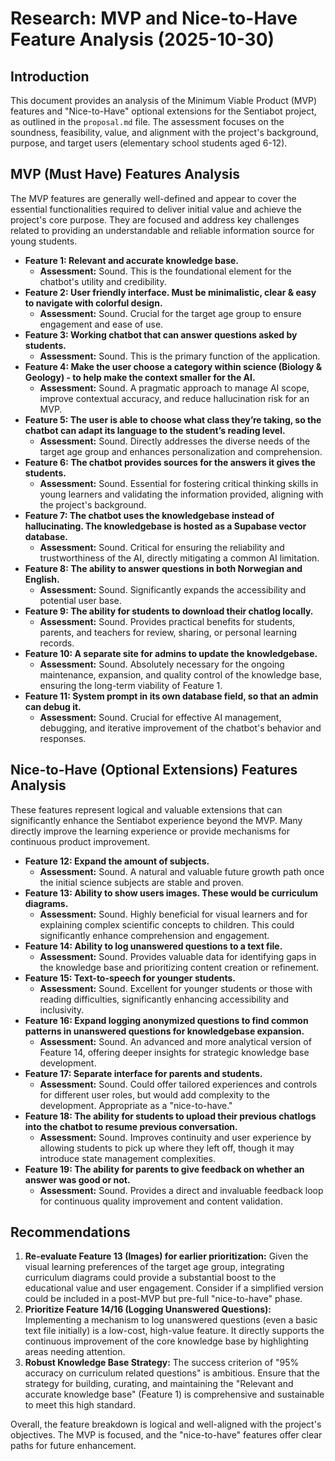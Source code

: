 # Research: MVP and Nice-to-Have Feature Analysis (2025-10-30)

## Introduction
This document provides an analysis of the Minimum Viable Product (MVP) features and "Nice-to-Have" optional extensions for the Sentiabot project, as outlined in the `proposal.md` file. The assessment focuses on the soundness, feasibility, value, and alignment with the project's background, purpose, and target users (elementary school students aged 6-12).

## MVP (Must Have) Features Analysis

The MVP features are generally well-defined and appear to cover the essential functionalities required to deliver initial value and achieve the project's core purpose. They are focused and address key challenges related to providing an understandable and reliable information source for young students.

*   **Feature 1: Relevant and accurate knowledge base.**
    *   **Assessment:** Sound. This is the foundational element for the chatbot's utility and credibility.
*   **Feature 2: User friendly interface. Must be minimalistic, clear & easy to navigate with colorful design.**
    *   **Assessment:** Sound. Crucial for the target age group to ensure engagement and ease of use.
*   **Feature 3: Working chatbot that can answer questions asked by students.**
    *   **Assessment:** Sound. This is the primary function of the application.
*   **Feature 4: Make the user choose a category within science (Biology & Geology) - to help make the context smaller for the AI.**
    *   **Assessment:** Sound. A pragmatic approach to manage AI scope, improve contextual accuracy, and reduce hallucination risk for an MVP.
*   **Feature 5: The user is able to choose what class they’re taking, so the chatbot can adapt its language to the student’s reading level.**
    *   **Assessment:** Sound. Directly addresses the diverse needs of the target age group and enhances personalization and comprehension.
*   **Feature 6: The chatbot provides sources for the answers it gives the students.**
    *   **Assessment:** Sound. Essential for fostering critical thinking skills in young learners and validating the information provided, aligning with the project's background.
*   **Feature 7: The chatbot uses the knowledgebase instead of hallucinating. The knowledgebase is hosted as a Supabase vector database.**
    *   **Assessment:** Sound. Critical for ensuring the reliability and trustworthiness of the AI, directly mitigating a common AI limitation.
*   **Feature 8: The ability to answer questions in both Norwegian and English.**
    *   **Assessment:** Sound. Significantly expands the accessibility and potential user base.
*   **Feature 9: The ability for students to download their chatlog locally.**
    *   **Assessment:** Sound. Provides practical benefits for students, parents, and teachers for review, sharing, or personal learning records.
*   **Feature 10: A separate site for admins to update the knowledgebase.**
    *   **Assessment:** Sound. Absolutely necessary for the ongoing maintenance, expansion, and quality control of the knowledge base, ensuring the long-term viability of Feature 1.
*   **Feature 11: System prompt in its own database field, so that an admin can debug it.**
    *   **Assessment:** Sound. Crucial for effective AI management, debugging, and iterative improvement of the chatbot's behavior and responses.

## Nice-to-Have (Optional Extensions) Features Analysis

These features represent logical and valuable extensions that can significantly enhance the Sentiabot experience beyond the MVP. Many directly improve the learning experience or provide mechanisms for continuous product improvement.

*   **Feature 12: Expand the amount of subjects.**
    *   **Assessment:** Sound. A natural and valuable future growth path once the initial science subjects are stable and proven.
*   **Feature 13: Ability to show users images. These would be curriculum diagrams.**
    *   **Assessment:** Sound. Highly beneficial for visual learners and for explaining complex scientific concepts to children. This could significantly enhance comprehension and engagement.
*   **Feature 14: Ability to log unanswered questions to a text file.**
    *   **Assessment:** Sound. Provides valuable data for identifying gaps in the knowledge base and prioritizing content creation or refinement.
*   **Feature 15: Text-to-speech for younger students.**
    *   **Assessment:** Sound. Excellent for younger students or those with reading difficulties, significantly enhancing accessibility and inclusivity.
*   **Feature 16: Expand logging anonymized questions to find common patterns in unanswered questions for knowledgebase expansion.**
    *   **Assessment:** Sound. An advanced and more analytical version of Feature 14, offering deeper insights for strategic knowledge base development.
*   **Feature 17: Separate interface for parents and students.**
    *   **Assessment:** Sound. Could offer tailored experiences and controls for different user roles, but would add complexity to the development. Appropriate as a "nice-to-have."
*   **Feature 18: The ability for students to upload their previous chatlogs into the chatbot to resume previous conversation.**
    *   **Assessment:** Sound. Improves continuity and user experience by allowing students to pick up where they left off, though it may introduce state management complexities.
*   **Feature 19: The ability for parents to give feedback on whether an answer was good or not.**
    *   **Assessment:** Sound. Provides a direct and invaluable feedback loop for continuous quality improvement and content validation.

## Recommendations

1.  **Re-evaluate Feature 13 (Images) for earlier prioritization:** Given the visual learning preferences of the target age group, integrating curriculum diagrams could provide a substantial boost to the educational value and user engagement. Consider if a simplified version could be included in a post-MVP but pre-full "nice-to-have" phase.
2.  **Prioritize Feature 14/16 (Logging Unanswered Questions):** Implementing a mechanism to log unanswered questions (even a basic text file initially) is a low-cost, high-value feature. It directly supports the continuous improvement of the core knowledge base by highlighting areas needing attention.
3.  **Robust Knowledge Base Strategy:** The success criterion of "95% accuracy on curriculum related questions" is ambitious. Ensure that the strategy for building, curating, and maintaining the "Relevant and accurate knowledge base" (Feature 1) is comprehensive and sustainable to meet this high standard.

Overall, the feature breakdown is logical and well-aligned with the project's objectives. The MVP is focused, and the "nice-to-have" features offer clear paths for future enhancement.